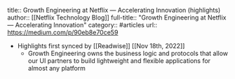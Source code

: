 title:: Growth Engineering at Netflix — Accelerating Innovation (highlights)
author:: [[Netflix Technology Blog]]
full-title:: "Growth Engineering at Netflix — Accelerating Innovation"
category:: #articles
url:: https://medium.com/p/90eb8e70ce59

- Highlights first synced by [[Readwise]] [[Nov 18th, 2022]]
	- Growth Engineering owns the business logic and protocols that allow our UI partners to build lightweight and flexible applications for almost any platform